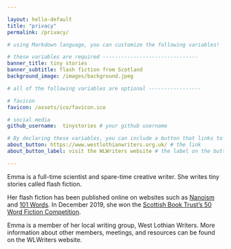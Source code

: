 ```yaml
---

layout: hello-default
title: "privacy"
permalink: /privacy/

# using Markdown language, you can customize the following variables!

# these variables are required -------------------------------
banner_title: tiny stories
banner_subtitle: flash fiction from Scotland
background_image: /images/background.jpeg

# all of the following variables are optional -----------------

# favicon
favicon: /assets/ico/favicon.ico

# social media
github_username:  tinystories # your github username

# By declaring these variables, you can include a button that links to an external website or to media.
about_button: https://www.westlothianwriters.org.uk/ # the link
about_button_label: visit the WLWriters website # the label on the button

---			
```

[//]: # (write a bit about yourself here)

Emma is a full-time scientist and spare-time creative writer. She writes tiny stories called flash fiction.

Her flash fiction has been published online on websites such as [Nanoism](https://nanoism.net/stories/841/) and [101 Words](https://101words.org/the-fairy-ring/). In December 2019, she won the [Scottish Book Trust’s 50 Word Fiction Competition](https://www.scottishbooktrust.com/50-word-fiction/december-2019-winners).

Emma is a member of her local writing group, West Lothian Writers. More information about other members, meetings, and resources can be found on the WLWriters website.

